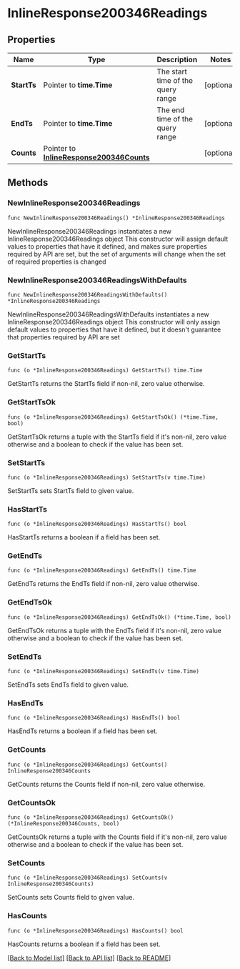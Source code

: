 # InlineResponse200346Readings

## Properties

Name | Type | Description | Notes
------------ | ------------- | ------------- | -------------
**StartTs** | Pointer to **time.Time** | The start time of the query range | [optional] 
**EndTs** | Pointer to **time.Time** | The end time of the query range | [optional] 
**Counts** | Pointer to [**InlineResponse200346Counts**](InlineResponse200346Counts.md) |  | [optional] 

## Methods

### NewInlineResponse200346Readings

`func NewInlineResponse200346Readings() *InlineResponse200346Readings`

NewInlineResponse200346Readings instantiates a new InlineResponse200346Readings object
This constructor will assign default values to properties that have it defined,
and makes sure properties required by API are set, but the set of arguments
will change when the set of required properties is changed

### NewInlineResponse200346ReadingsWithDefaults

`func NewInlineResponse200346ReadingsWithDefaults() *InlineResponse200346Readings`

NewInlineResponse200346ReadingsWithDefaults instantiates a new InlineResponse200346Readings object
This constructor will only assign default values to properties that have it defined,
but it doesn't guarantee that properties required by API are set

### GetStartTs

`func (o *InlineResponse200346Readings) GetStartTs() time.Time`

GetStartTs returns the StartTs field if non-nil, zero value otherwise.

### GetStartTsOk

`func (o *InlineResponse200346Readings) GetStartTsOk() (*time.Time, bool)`

GetStartTsOk returns a tuple with the StartTs field if it's non-nil, zero value otherwise
and a boolean to check if the value has been set.

### SetStartTs

`func (o *InlineResponse200346Readings) SetStartTs(v time.Time)`

SetStartTs sets StartTs field to given value.

### HasStartTs

`func (o *InlineResponse200346Readings) HasStartTs() bool`

HasStartTs returns a boolean if a field has been set.

### GetEndTs

`func (o *InlineResponse200346Readings) GetEndTs() time.Time`

GetEndTs returns the EndTs field if non-nil, zero value otherwise.

### GetEndTsOk

`func (o *InlineResponse200346Readings) GetEndTsOk() (*time.Time, bool)`

GetEndTsOk returns a tuple with the EndTs field if it's non-nil, zero value otherwise
and a boolean to check if the value has been set.

### SetEndTs

`func (o *InlineResponse200346Readings) SetEndTs(v time.Time)`

SetEndTs sets EndTs field to given value.

### HasEndTs

`func (o *InlineResponse200346Readings) HasEndTs() bool`

HasEndTs returns a boolean if a field has been set.

### GetCounts

`func (o *InlineResponse200346Readings) GetCounts() InlineResponse200346Counts`

GetCounts returns the Counts field if non-nil, zero value otherwise.

### GetCountsOk

`func (o *InlineResponse200346Readings) GetCountsOk() (*InlineResponse200346Counts, bool)`

GetCountsOk returns a tuple with the Counts field if it's non-nil, zero value otherwise
and a boolean to check if the value has been set.

### SetCounts

`func (o *InlineResponse200346Readings) SetCounts(v InlineResponse200346Counts)`

SetCounts sets Counts field to given value.

### HasCounts

`func (o *InlineResponse200346Readings) HasCounts() bool`

HasCounts returns a boolean if a field has been set.


[[Back to Model list]](../README.md#documentation-for-models) [[Back to API list]](../README.md#documentation-for-api-endpoints) [[Back to README]](../README.md)


